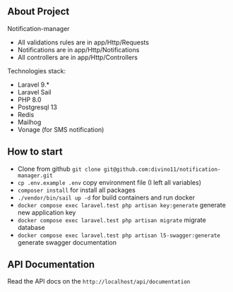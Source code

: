 ## About Project
Notification-manager
- All validations rules are in app/Http/Requests
- Notifications are in app/Http/Notifications
- All controllers are in app/Http/Controllers

Technologies stack:
- Laravel 9.*
- Laravel Sail
- PHP 8.0
- Postgresql 13
- Redis
- Mailhog
- Vonage (for SMS notification)

## How to start
- Clone from github `git clone git@github.com:divino11/notification-manager.git`
- `cp .env.example .env` copy environment file (I left all variables)
- `composer install` for install all packages
- `./vendor/bin/sail up -d` for build containers and run docker
- `docker compose exec laravel.test php artisan key:generate` generate new application key
- `docker compose exec laravel.test php artisan migrate` migrate database
- `docker compose exec laravel.test php artisan l5-swagger:generate` generate swagger documentation

## API Documentation

Read the API docs on the `http://localhost/api/documentation`
